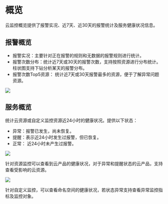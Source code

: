 # 概览

云监控概览提供了报警实况、近7天、近30天的报警统计及服务健康状况信息。

## 报警概览

- 报警实况：主要针对正在报警的规则和无数据的报警规则进行统计。
- 报警次数分布：统计近7天或30天的报警次数，支持按照资源进行分布统计。柱状图支持下钻分析某天的报警分布。
- 报警次数Top5资源： 统计近7天或30天报警最多的资源，便于了解异常问题资源。

![](../img/overview_1.png)



## 服务概览

统计云资源或自定义监控资源近24小时的健康状况。提供以下状态：

- 异常：报警已发生，尚未恢复。
- 提醒：表示近24小时发生过报警，但已恢复。
- 正常： 近24小时未产生过报警。

![](../img/overview_2.png)

针对资源监控可以查看到云产品的健康状况，对于异常和提醒状态的云产品，支持查看受影响的云资源。

![](../img/overview_3.png)

针对自定义监控，可以查看命名空间的健康状况，若状态异常支持查看异常监控指标及监控对象。


